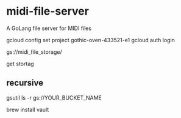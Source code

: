 # midi-file-server
A GoLang file server for MIDI files 


 gcloud config set project gothic-oven-433521-e1
gcloud auth login

gs://midi_file_storage/

get stortag


## recursive 
gsutil ls -r gs://YOUR_BUCKET_NAME


brew install vault
